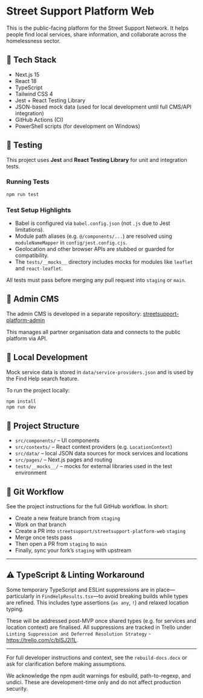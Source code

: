 # Street Support Platform Web

This is the public-facing platform for the Street Support Network. It helps people find local services, share information, and collaborate across the homelessness sector.

## 🚀 Tech Stack

- Next.js 15
- React 18
- TypeScript
- Tailwind CSS 4
- Jest + React Testing Library
- JSON-based mock data (used for local development until full CMS/API integration)
- GitHub Actions (CI)
- PowerShell scripts (for development on Windows)

## 🧪 Testing

This project uses **Jest** and **React Testing Library** for unit and integration tests.

### Running Tests

```bash
npm run test
```

### Test Setup Highlights

 - Babel is configured via `babel.config.json` (not `.js` due to Jest limitations).
- Module path aliases (e.g. `@/components/...`) are resolved using `moduleNameMapper` in `config/jest.config.cjs`.
- Geolocation and other browser APIs are stubbed or guarded for compatibility.
 - The `tests/__mocks__` directory includes mocks for modules like `leaflet` and `react-leaflet`.

All tests must pass before merging any pull request into `staging` or `main`.

## 🧱 Admin CMS

The admin CMS is developed in a separate repository:
[streetsupport-platform-admin](https://github.com/streetsupport/streetsupport-platform-admin)

This manages all partner organisation data and connects to the public platform via API.

## 📂 Local Development

Mock service data is stored in `data/service-providers.json` and is used by the Find Help search feature.

To run the project locally:

```bash
npm install
npm run dev
```

## 🧭 Project Structure

- `src/components/` – UI components
- `src/contexts/` – React context providers (e.g. `LocationContext`)
- `src/data/` – local JSON data sources for mock services and locations
- `src/pages/` – Next.js pages and routing
- `tests/__mocks__/` – mocks for external libraries used in the test environment

## 🔄 Git Workflow

See the project instructions for the full GitHub workflow. In short:

- Create a new feature branch from `staging`
- Work on that branch
- Create a PR into `streetsupport/streetsupport-platform-web` `staging`
- Merge once tests pass
- Then open a PR from `staging` to `main`
- Finally, sync your fork’s `staging` with upstream

---

## ⚠️ TypeScript & Linting Workaround

Some temporary TypeScript and ESLint suppressions are in place—particularly in `FindHelpResults.tsx`—to avoid breaking builds while types are refined. This includes type assertions (`as any`, `!`) and relaxed location typing.

These will be addressed post-MVP once shared types (e.g. for services and location context) are finalised. All suppressions are tracked in Trello under `Linting Suppression and Deferred Resolution Strategy` - https://trello.com/c/bISJ2l1L.

---

For full developer instructions and context, see the `rebuild-docs.docx` or ask for clarification before making assumptions.

We acknowledge the npm audit warnings for esbuild, path-to-regexp, and undici.
These are development-time only and do not affect production security.
